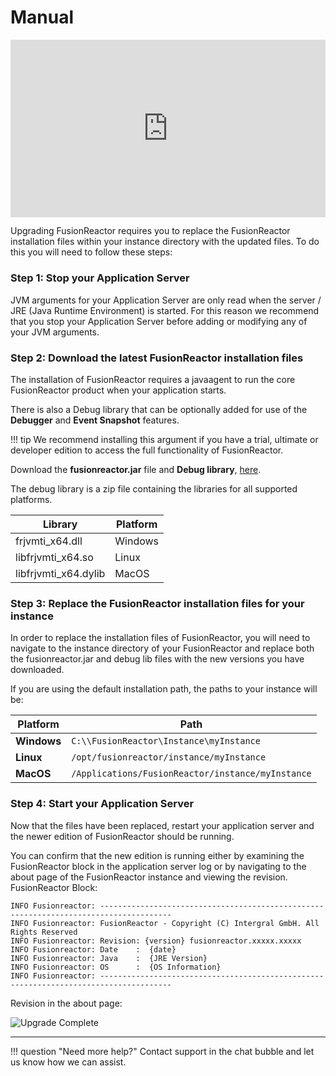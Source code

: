 # Manual



<div style="padding:56.25% 0 0 0;position:relative;"><iframe src="https://player.vimeo.com/video/903306705?badge=0&amp;autopause=0&amp;player_id=0&amp;app_id=58479" frameborder="0" allow="autoplay; fullscreen; picture-in-picture" style="position:absolute;top:0;left:0;width:100%;height:100%;" title="Manual upgrade of FusionReactor agent"></iframe></div><script src="https://player.vimeo.com/api/player.js"></script>


Upgrading FusionReactor requires you to replace the FusionReactor installation files within your instance directory with the updated files. To do this you will need to follow these steps:

### **Step 1**: Stop your Application Server

JVM arguments for your Application Server are only read when the server / JRE (Java Runtime Environment) is started. For this reason we recommend that you stop your Application Server before adding or modifying any of your JVM arguments.

### **Step 2**: Download the latest FusionReactor installation files

The installation of FusionReactor requires a javaagent to run the core FusionReactor product when your application starts.

There is also a Debug library that can be optionally added for use of the **Debugger** and **Event Snapshot** features. 

!!! tip
    We recommend installing this argument if you have a trial, ultimate or developer edition to access the full functionality of FusionReactor.

Download the **fusionreactor.jar** file and **Debug library**, [here](https://www.fusion-reactor.com/download-fusionreactor/).


The debug library is a zip file containing the libraries for all supported platforms.

| Library | Platform |
|--- |--- |
| frjvmti_x64.dll | Windows |
| libfrjvmti_x64.so | Linux |
| libfrjvmti_x64.dylib | MacOS |


### **Step 3**: Replace the FusionReactor installation files for your instance
In order to replace the installation files of FusionReactor, you will need to navigate to the instance directory of your FusionReactor and replace both the fusionreactor.jar and debug lib files with the new versions you have downloaded.

If you are using the default installation path, the paths to your instance will be:

| Platform | Path|
|--- |--- |
| **Windows** | ```C:\\FusionReactor\Instance\myInstance``` |
| **Linux** | ```/opt/fusionreactor/instance/myInstance``` |
| **MacOS** | ```/Applications/FusionReactor/instance/myInstance``` |

### **Step 4**: Start your Application Server
Now that the files have been replaced, restart your application server and the newer edition of FusionReactor should be running.

You can confirm that the new edition is running either by examining the FusionReactor block in the application server log or by navigating to the about page of the FusionReactor instance and viewing the revision.
FusionReactor Block:

```
INFO Fusionreactor: --------------------------------------------------------------------------------------
INFO Fusionreactor: FusionReactor - Copyright (C) Intergral GmbH. All Rights Reserved
INFO Fusionreactor: Revision: {version} fusionreactor.xxxxx.xxxxx
INFO Fusionreactor: Date    :  {date}
INFO Fusionreactor: Java    :  {JRE Version}
INFO Fusionreactor: OS      :  {OS Information}
INFO Fusionreactor: --------------------------------------------------------------------------------------
```
Revision in the about page:

![Upgrade Complete](/frdocs/Monitor-your-data/FR-Agent/Images/Manual-install-complete-version-info.jpg)

___

!!! question "Need more help?"
    Contact support in the chat bubble and let us know how we can assist.